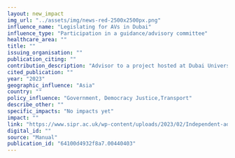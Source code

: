 ```yaml
---
layout: new_impact
img_url: "../assets/img/news-red-2500x2500px.png" 
influence_name: "Legislating for AVs in Dubai"
influence_type: "Participation in a guidance/advisory committee"
healthcare_area: ""
title: ""
issuing_organisation: ""
publication_citing: ""
contribution_description: "Advisor to a project hosted at Dubai University together with Dubai Road Transportation Authority (RTA) and  Dubai Police to develop road traffic laws for Autonomous vehicles"
cited_publication: ""
year: "2023"
geographic_influence: "Asia"
country: ""
policy_influence: "Government, Democracy Justice,Transport"
describe_other: ""
specific_impacts: "No impacts yet"
impact: ""
link: "https://www.sipr.ac.uk/wp-content/uploads/2023/02/Independent-advisory-group-on-emerging-technologies-in-policing-Final-report.pdf"
digital_id: ""
source: "Manual"
publication_id: "64100d4932f8a7.00440403"
---
```

